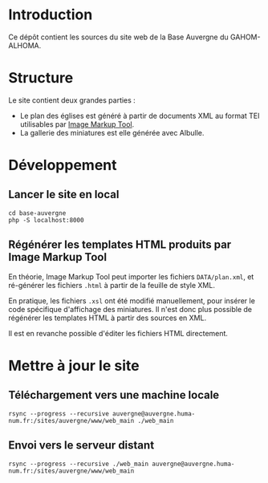 # Introduction

Ce dépôt contient les sources du site web de la Base Auvergne du GAHOM-ALHOMA.

# Structure

Le site contient deux grandes parties :

- Le plan des églises est généré à partir de documents XML au format TEI utilisables par [Image Markup Tool](https://tapor.uvic.ca/~mholmes/image_markup).
- La gallerie des miniatures est elle générée avec Albulle.

# Développement

## Lancer le site en local

```shell
cd base-auvergne
php -S localhost:8000
```

## Régénérer les templates HTML produits par Image Markup Tool

En théorie, Image Markup Tool peut importer les fichiers `DATA/plan.xml`, et ré-générer les fichiers `.html` à partir de la feuille de style XML.

En pratique, les fichiers `.xsl` ont été modifié manuellement, pour insérer
le code spécifique d'affichage des miniatures. Il n'est donc plus possible de
régénérer les templates HTML à partir des sources en XML.

Il est en revanche possible d'éditer les fichiers HTML directement.

# Mettre à jour le site

## Téléchargement vers une machine locale

```shell
rsync --progress --recursive auvergne@auvergne.huma-num.fr:/sites/auvergne/www/web_main ./web_main
```

## Envoi vers le serveur distant

```shell
rsync --progress --recursive ./web_main auvergne@auvergne.huma-num.fr:/sites/auvergne/www/web_main
```
